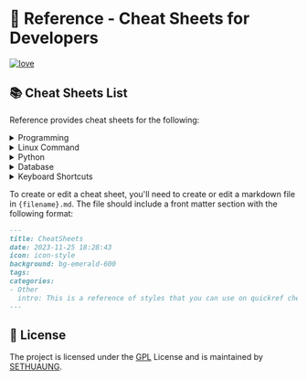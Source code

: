 # 📖 Reference - Cheat Sheets for Developers

[![love](https://badgen.net/badge/make%20with/love/pink)](#)

## 📚 Cheat Sheets List

Reference provides cheat sheets for the following:


<details>
<summary>Programming</summary>

- [Dart](): A Dart cheat sheet with the most important concepts, functions, methods, and more. A complete quick reference for beginners.
- [GraphQL](): This quick reference cheat sheet provides a brief overview of GraphQL.
- [Docker](): This is a quick reference cheat sheet for [Docker](https://docs.docker.com/get-started/). And you can find the most common Docker commands here.
- [YAML](): This is a quick reference cheat sheet for understanding and writing YAML format configuration files.
- [JavaScript](): A JavaScript cheat sheet with the most important concepts, functions, methods, and more. A complete quick reference for beginners.
- [Python](): The [Python](https://www.python.org/) cheat sheet is a one-page reference sheet for the Python 3 programming language.
- [Go](): This cheat sheet provided basic syntax and methods to help you using [Go](https://go.dev/).
- [Markdown](): This is a quick reference cheat sheet to the Markdown syntax.
- [Bash](): This is a quick reference cheat sheet to getting started with linux bash shell scripting.
- [Kotlin]()
- [Dart]()

</details>

<details>
<summary>Linux Command</summary>

- [Curl](): This [Curl](https://github.com/curl/curl) cheat sheet contains commands and examples of some common Curl tricks.
- [Chmod](): This quick reference cheat sheet provides a brief overview of file permissions, and the operation of the chmod command
- [SSH](): This quick reference cheat sheet provides various for using SSH.
- [Netstat](): This quick reference cheat sheet provides various for using netstat command.
- [Awk](): This is a one page quick reference cheat sheet to the [GNU awk](https://www.gnu.org/software/gawk/manual/gawk.html), which covers commonly used awk expressions and commands.
- [Find](): This is a quick reference list of cheat sheet for linux find command, contains common options and examples.
- [Cron](): [Cron](https://en.wikipedia.org/wiki/Cron) is most suitable for scheduling repetitive tasks. Scheduling one-time tasks can be accomplished using the associated at utility.
- [Git](): This cheat sheet summarizes commonly used Git command line instructions for quick reference.
- [Grep](): This cheat sheet is intended to be a quick reminder for the main concepts involved in using the command line program grep and assumes you already understand its usage.
- [Netcat](): This cheat sheet provides various for using Netcat on both Linux and Unix.
</details>

<details>
<summary>Python</summary>

- [Numpy](): [NumPy](https://numpy.org/) is the fundamental package for scientific computing with Python. This cheat sheet is a quick reference for NumPy beginners.
- [PyTorch]()

</details>

<details>
<summary>Database</summary>
- [PostgreSQL](): The [PostgreSQL](https://www.postgresql.org/docs/current/) cheat sheet provides you with the common PostgreSQL commands and statements.
- [MySQL](): The SQL cheat sheet provides you with the most commonly used SQL statements for your reference.
- [MongoSQL](): The SQL cheat sheet provides you with the most commonly used SQL statements for your reference.

</details>

<details>
<summary>Keyboard Shortcuts</summary>
- [Github](): A visual cheat-sheet for the 80 keyboard shortcuts found on Github.com
- [GitLab](): A visual cheat-sheet for the 58 keyboard shortcuts found in GitLab

</details>

To create or edit a cheat sheet, you'll need to create or edit a markdown file in `{filename}.md`. The file should include a front matter section with the following format:


```markdown
---
title: CheatSheets
date: 2023-11-25 18:28:43
icon: icon-style
background: bg-emerald-600
tags:
categories:
- Other
  intro: This is a reference of styles that you can use on quickref cheat sheets!
---
```


## 📃 License

The project is licensed under the [GPL](https://github.com/sethuaung/-reference/blob/main/LICENSE) License and is maintained by [SETHUAUNG](https://github.com/sethuaung).
